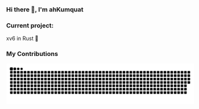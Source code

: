 ### Hi there 👋, I'm ahKumquat

### Current project:
xv6 in Rust 🦀️

### My Contributions

<picture>
  <source
    media="(prefers-color-scheme: dark)"
    srcset="https://raw.githubusercontent.com/ahKumquat/ahKumquat/main/assets/github-contribution-grid-snake-dark.svg"
  />
  <source
    media="(prefers-color-scheme: light)"
    srcset="https://raw.githubusercontent.com/ahKumquat/ahKumquat/main/assets/github-contribution-grid-snake.svg"
  />
  <img
    alt="github contribution grid snake animation"
    src="https://raw.githubusercontent.com/ahKumquat/ahKumquat/main/assets/github-contribution-grid-snake.svg"
  />
</picture>



